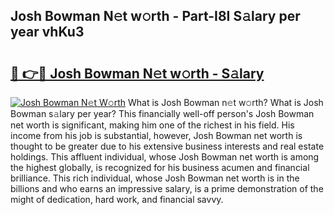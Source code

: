 ## Josh Bowman N𝚎t w𝚘rth - Part-I8I S𝚊lary per year vhKu3

# <h2><a href="http://gc04ycb.nevu.top/?p=Josh+Bowman">🔗 👉🔴 Josh Bowman N𝚎t w𝚘rth - S𝚊lary</a></h2>

[![Josh Bowman N𝚎t W𝚘rth](https://i.imgur.com/Oavwk0R.jpeg)](http://gc04ycb.nevu.top/?p=Josh+Bowman)
What is Josh Bowman n𝚎t w𝚘rth? What is Josh Bowman s𝚊lary per year?
This financially well-off person's Josh Bowman net worth is significant, making him one of the richest in his field. His income from his job is substantial, however, Josh Bowman net worth is thought to be greater due to his extensive business interests and real estate holdings. This affluent individual, whose Josh Bowman net worth is among the highest globally, is recognized for his business acumen and financial brilliance. This rich individual, whose Josh Bowman net worth is in the billions and who earns an impressive salary, is a prime demonstration of the might of dedication, hard work, and financial savvy.
